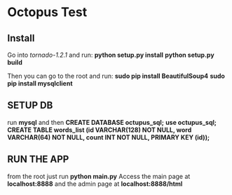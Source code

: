 # Octopus Test


## Install

Go into _tornado-1.2.1_ and run:
**python setup.py install**
**python setup.py build**

Then you can go to the root and run:
**sudo pip install BeautifulSoup4**
**sudo pip install mysqlclient**



## SETUP DB
run **mysql** and then
**CREATE DATABASE octupus_sql;**
**use octupus_sql;**
**CREATE TABLE words_list (id VARCHAR(128) NOT NULL, word VARCHAR(64) NOT NULL, count INT NOT NULL, PRIMARY KEY (id));**


## RUN THE APP
from the root just run **python main.py**
Access the main page at **localhost:8888** and the admin page at **localhost:8888/html**